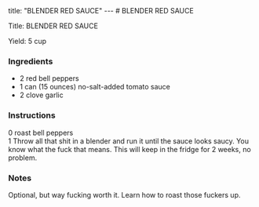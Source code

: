 <!DOCTYPE HTML PUBLIC "-//W3C//DTD HTML 4.0 Transitional//EN">
<html>
  <head>
  title: "BLENDER RED SAUCE"
---
# BLENDER RED SAUCE<link rel='stylesheet' href='style.css' type='text/css'><meta http-equiv="Content-Style-Stype" content="text/css">
     <meta http-equiv="Content-Type" content="text/html;charset=utf-8">
     </head><body><div class="recipe" itemscope itemtype="http://schema.org/Recipe"><div class='header'><p class="title"><span class="label">Title:</span> <span itemprop="name">BLENDER RED SAUCE</span></p>
<p class="yields"><span class="label">Yield:</span> <span itemprop="recipeYield">5 cup</span></p>
</div><div class="ing"><h3>Ingredients</h3><ul class="ing"><li class="ing" itemprop="ingredients">2 red bell peppers </li>
<li class="ing" itemprop="ingredients">1 can (15 ounces) no-salt-added tomato sauce </li>
<li class="ing" itemprop="ingredients">2 clove garlic </li>
</ul>
</div>
<div class="instructions"><h3 class="Instructions">Instructions</h3><div itemprop="recipeInstructions"><p>0 roast bell peppers<br>1 Throw all that shit in a blender and run it until the sauce looks saucy. You know what the fuck that means. This will keep in the fridge for 2 weeks, no problem.</p></div></div><div class="modifications"><h3 class="Notes">Notes</h3><p>Optional, but way fucking worth it. Learn how to roast those fuckers up.</p></div></div>

</body>
</html>